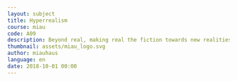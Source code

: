 ```yaml
---
layout: subject
title: Hyperrealism
course: miau
code: A09
description: Beyond real, making real the fiction towards new realities. Friction on material in digital image production
thumbnail: assets/miau_logo.svg
author: miauhaus
language: en
date: 2018-10-01 00:00
---
```

